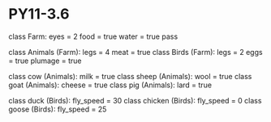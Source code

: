 # PY11-3.6
class Farm:
  eyes = 2
  food = true
  water = true
  pass
   
class Animals (Farm):
  legs = 4
  meat = true
class Birds (Farm):
  legs = 2
  eggs = true
  plumage = true
  
class cow (Animals):
  milk = true
class sheep (Animals):
  wool = true
class goat (Animals):
  cheese = true
class pig (Animals):
  lard = true

class duck (Birds):
  fly_speed = 30
class chicken (Birds):
  fly_speed = 0
class goose (Birds):
  fly_speed = 25
